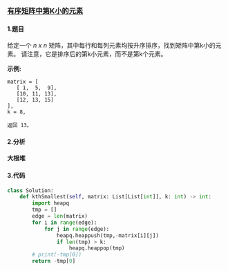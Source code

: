 ### [有序矩阵中第K小的元素](https://leetcode-cn.com/problems/kth-smallest-element-in-a-sorted-matrix/)

#### 1.题目

给定一个 *n x n* 矩阵，其中每行和每列元素均按升序排序，找到矩阵中第k小的元素。
请注意，它是排序后的第k小元素，而不是第k个元素。

**示例:**

```
matrix = [
   [ 1,  5,  9],
   [10, 11, 13],
   [12, 13, 15]
],
k = 8,

返回 13。
```



#### 2.分析



**大根堆**

#### 3.代码



```python
class Solution:
    def kthSmallest(self, matrix: List[List[int]], k: int) -> int:
        import heapq
        tmp = []
        edge = len(matrix)
        for i in range(edge):
            for j in range(edge): 
                heapq.heappush(tmp,-matrix[i][j])
                if len(tmp) > k:
                    heapq.heappop(tmp)
        # print(-tmp[0])
        return -tmp[0]

```

